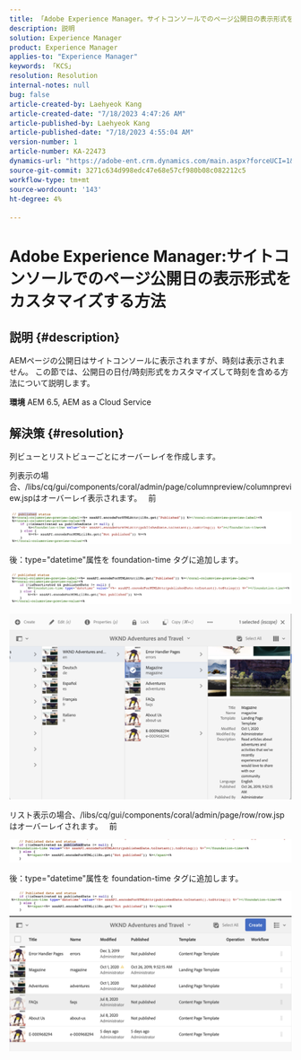 ```yaml
---
title: 「Adobe Experience Manager。サイトコンソールでのページ公開日の表示形式をカスタマイズする方法»
description: 説明
solution: Experience Manager
product: Experience Manager
applies-to: "Experience Manager"
keywords: 「KCS」
resolution: Resolution
internal-notes: null
bug: false
article-created-by: Laehyeok Kang
article-created-date: "7/18/2023 4:47:26 AM"
article-published-by: Laehyeok Kang
article-published-date: "7/18/2023 4:55:04 AM"
version-number: 1
article-number: KA-22473
dynamics-url: "https://adobe-ent.crm.dynamics.com/main.aspx?forceUCI=1&pagetype=entityrecord&etn=knowledgearticle&id=35ae1630-2625-ee11-9cbe-6045bd006a22"
source-git-commit: 3271c634d998edc47e68e57cf980b08c082212c5
workflow-type: tm+mt
source-wordcount: '143'
ht-degree: 4%

---
```


# Adobe Experience Manager:サイトコンソールでのページ公開日の表示形式をカスタマイズする方法

## 説明 {#description}


AEMページの公開日はサイトコンソールに表示されますが、時刻は表示されません。
この節では、公開日の日付/時刻形式をカスタマイズして時刻を含める方法について説明します。

<b>環境</b>
AEM 6.5, AEM as a Cloud Service


## 解決策 {#resolution}


列ビューとリストビューごとにオーバーレイを作成します。

列表示の場合、/libs/cq/gui/components/coral/admin/page/columnpreview/columnpreview.jspはオーバーレイ表示されます。
  前

![](assets/76d8eda9-2625-ee11-9cbe-6045bd006a22.png)

後：type=&quot;datetime&quot;属性を foundation-time タグに追加します。

![](assets/bc3fccb7-2625-ee11-9cbe-6045bd006a22.png)

![](assets/4b4c42f9-2625-ee11-9cbe-6045bd006a22.png)

リスト表示の場合、/libs/cq/gui/components/coral/admin/page/row/row.jspはオーバーレイされます。
  前

![](assets/b4d354c8-2625-ee11-9cbe-6045bd006a22.png)

後：type=&quot;datetime&quot;属性を foundation-time タグに追加します。

![](assets/82f75cd6-2625-ee11-9cbe-6045bd006a22.png)
![](assets/807c0517-2725-ee11-9cbe-6045bd006a22.png)
